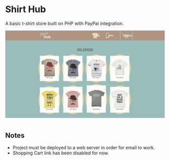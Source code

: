 # Shirt Hub 
A basic t-shirt store built on PHP with PayPal integration.

![alt tag](/img/screenshots/screenshot-shirthub.png)

## Notes

* Project must be deployed to a web server in order for email to work.
* Shopping Cart link has been disabled for now.